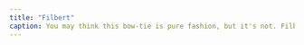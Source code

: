 ```yaml
---
title: "Filbert"
caption: You may think this bow-tie is pure fashion, but it's not. Filbert, aka Jingle Dingus, is an ex-feral who will NOT be indoored. So he gets to wear accessories to warn the innocent birds and animals. Submitted by Jolene, who wouldn't want to appear improper by soliciting votes in her own contest.
---
```

